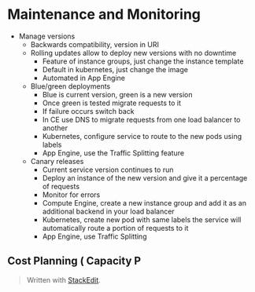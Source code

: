 
# Maintenance and Monitoring

- Manage versions
	- Backwards compatibility, version in URI
	- Rolling updates allow to deploy new versions with no downtime
		- Feature of instance groups, just change the instance template
		- Default in kubernetes, just change the image
		- Automated in App Engine
	- Blue/green deployments
		- Blue is current version, green is a new version
		- Once green is tested migrate requests to it
		- If failure occurs switch back
		- In CE use DNS to migrate requests from one load balancer to another
		- Kubernetes, configure service to route to the new pods using labels
		- App Engine, use the Traffic Splitting feature
	- Canary releases
		- Current service version continues to run
		- Deploy an instance of the new version and give it a percentage of requests
		- Monitor for errors
		- Compute Engine, create a new instance group and add it as an additional backend in your load balancer
		- Kubernetes, create new pod with same labels the service will automatically route a portion of requests to it
		- App Engine, use Traffic Splitting


## Cost Planning ( Capacity P

> Written with [StackEdit](https://stackedit.io/).
<!--stackedit_data:
eyJoaXN0b3J5IjpbLTIzNTk5MTU5MV19
-->